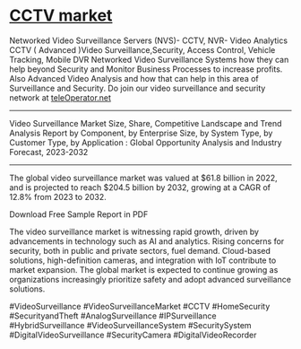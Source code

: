 # [CCTV market](http://cctv.teleoperator.info)



Networked Video Surveillance Servers (NVS)- CCTV, NVR- Video Analytics
CCTV ( Advanced )Video Surveillance,Security, Access Control, Vehicle Tracking, Mobile DVR
Networked Video Surveillance Systems how they can help beyond Security and Monitor Business Processes to increase profits.
Also Advanced Video Analysis and how that can help in this area of Surveillance and Security.
Do join our video surveillance and security network at [teleOperator.net](https://www.teleoperator.net/)


---

Video Surveillance Market Size, Share, Competitive Landscape and Trend Analysis Report by Component, by Enterprise Size, by System Type, by Customer Type, by Application : Global Opportunity Analysis and Industry Forecast, 2023-2032

---

The global video surveillance market was valued at $61.8 billion in 2022, and is projected to reach $204.5 billion by 2032, growing at a CAGR of 12.8% from 2023 to 2032.

Download Free Sample Report in PDF 

The video surveillance market is witnessing rapid growth, driven by advancements in technology such as AI and analytics. Rising concerns for security, both in public and private sectors, fuel demand. Cloud-based solutions, high-definition cameras, and integration with IoT contribute to market expansion. The global market is expected to continue growing as organizations increasingly prioritize safety and adopt advanced surveillance solutions.

#VideoSurveillance #VideoSurveillanceMarket #CCTV #HomeSecurity #SecurityandTheft #AnalogSurveillance #IPSurveillance #HybridSurveillance #VideoSurveillanceSystem #SecuritySystem #DigitalVideoSurveillance #SecurityCamera #DigitalVideoRecorder 



